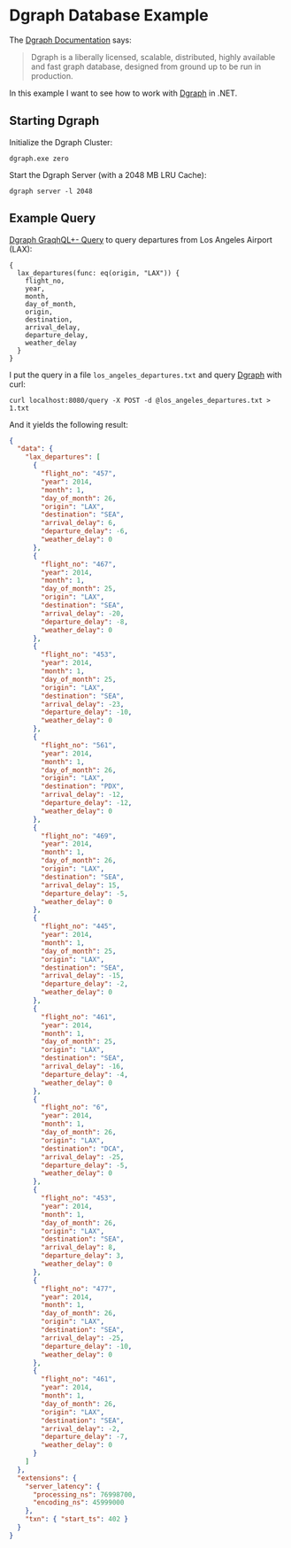 # Dgraph Database Example #

The [Dgraph Documentation] says:

> Dgraph is a liberally licensed, scalable, distributed, highly available and fast graph 
> database, designed from ground up to be run in production.

In this example I want to see how to work with [Dgraph] in .NET.

## Starting Dgraph ##

Initialize the Dgraph Cluster:

```
dgraph.exe zero
```

Start the Dgraph Server (with a 2048 MB LRU Cache):

```
dgraph server -l 2048
```

## Example Query ##

[Dgraph GraqhQL+- Query] to query departures from Los Angeles Airport (LAX):

```
{
  lax_departures(func: eq(origin, "LAX")) {
	flight_no,
	year,
	month,
	day_of_month,
	origin,
	destination,
	arrival_delay,
	departure_delay,
	weather_delay
  }
}
```

I put the query in a file ``los_angeles_departures.txt`` and query [Dgraph] with curl:

```
curl localhost:8080/query -X POST -d @los_angeles_departures.txt > 1.txt
```

And it yields the following result:

```json
{
  "data": {
    "lax_departures": [
      {
        "flight_no": "457",
        "year": 2014,
        "month": 1,
        "day_of_month": 26,
        "origin": "LAX",
        "destination": "SEA",
        "arrival_delay": 6,
        "departure_delay": -6,
        "weather_delay": 0
      },
      {
        "flight_no": "467",
        "year": 2014,
        "month": 1,
        "day_of_month": 25,
        "origin": "LAX",
        "destination": "SEA",
        "arrival_delay": -20,
        "departure_delay": -8,
        "weather_delay": 0
      },
      {
        "flight_no": "453",
        "year": 2014,
        "month": 1,
        "day_of_month": 25,
        "origin": "LAX",
        "destination": "SEA",
        "arrival_delay": -23,
        "departure_delay": -10,
        "weather_delay": 0
      },
      {
        "flight_no": "561",
        "year": 2014,
        "month": 1,
        "day_of_month": 26,
        "origin": "LAX",
        "destination": "PDX",
        "arrival_delay": -12,
        "departure_delay": -12,
        "weather_delay": 0
      },
      {
        "flight_no": "469",
        "year": 2014,
        "month": 1,
        "day_of_month": 26,
        "origin": "LAX",
        "destination": "SEA",
        "arrival_delay": 15,
        "departure_delay": -5,
        "weather_delay": 0
      },
      {
        "flight_no": "445",
        "year": 2014,
        "month": 1,
        "day_of_month": 25,
        "origin": "LAX",
        "destination": "SEA",
        "arrival_delay": -15,
        "departure_delay": -2,
        "weather_delay": 0
      },
      {
        "flight_no": "461",
        "year": 2014,
        "month": 1,
        "day_of_month": 25,
        "origin": "LAX",
        "destination": "SEA",
        "arrival_delay": -16,
        "departure_delay": -4,
        "weather_delay": 0
      },
      {
        "flight_no": "6",
        "year": 2014,
        "month": 1,
        "day_of_month": 26,
        "origin": "LAX",
        "destination": "DCA",
        "arrival_delay": -25,
        "departure_delay": -5,
        "weather_delay": 0
      },
      {
        "flight_no": "453",
        "year": 2014,
        "month": 1,
        "day_of_month": 26,
        "origin": "LAX",
        "destination": "SEA",
        "arrival_delay": 8,
        "departure_delay": 3,
        "weather_delay": 0
      },
      {
        "flight_no": "477",
        "year": 2014,
        "month": 1,
        "day_of_month": 26,
        "origin": "LAX",
        "destination": "SEA",
        "arrival_delay": -25,
        "departure_delay": -10,
        "weather_delay": 0
      },
      {
        "flight_no": "461",
        "year": 2014,
        "month": 1,
        "day_of_month": 26,
        "origin": "LAX",
        "destination": "SEA",
        "arrival_delay": -2,
        "departure_delay": -7,
        "weather_delay": 0
      }
    ]
  },
  "extensions": {
    "server_latency": {
      "processing_ns": 76998700,
      "encoding_ns": 45999000
    },
    "txn": { "start_ts": 402 }
  }
}
```

[Dgraph GraqhQL+- Query]: https://docs.dgraph.io/query-language
[Dgraph]: https://dgraph.io/
[Dgraph Documentation]: https://docs.dgraph.io/